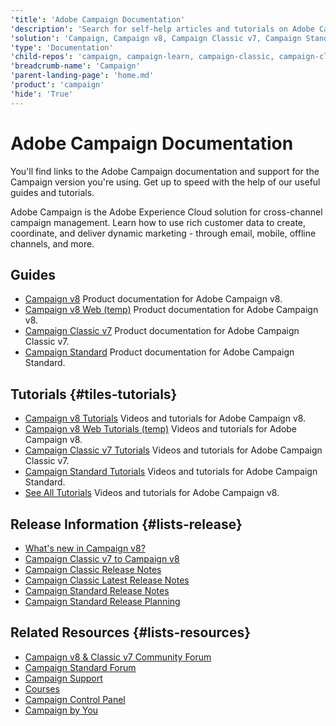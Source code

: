 ```yaml
---
'title': 'Adobe Campaign Documentation'
'description': 'Search for self-help articles and tutorials on Adobe Campaign. Learn strategies and best practices from experts in live and on-demand video events.'
'solution': 'Campaign, Campaign v8, Campaign Classic v7, Campaign Standard'
'type': 'Documentation'
'child-repos': 'campaign, campaign-learn, campaign-classic, campaign-classic-learn, campaign-standard, campaign-standard-learn, campaign-web, campaign-web-learn'
'breadcrumb-name': 'Campaign'
'parent-landing-page': 'home.md'
'product': 'campaign'
'hide': 'True'
---
```


# Adobe Campaign Documentation

You'll find links to the Adobe Campaign documentation and support for the Campaign version you're using. Get up to speed with the help of our useful guides and tutorials.

Adobe Campaign is the Adobe Experience Cloud solution for cross-channel campaign management. Learn how to use rich customer data to create, coordinate, and deliver dynamic marketing - through email, mobile, offline channels, and more.

## Guides

- [Campaign v8](https://experienceleague.adobe.com/docs/campaign/campaign-v8/campaign-home.html)
  Product documentation for Adobe Campaign v8.
- [Campaign v8 Web (temp)](https://experienceleague.adobe.com/docs/campaign/campaign-v8/campaign-home.html)
  Product documentation for Adobe Campaign v8.
- [Campaign Classic v7](https://experienceleague.adobe.com/docs/campaign-classic/using/campaign-classic-home.html)
  Product documentation for Adobe Campaign Classic v7.
- [Campaign Standard](https://experienceleague.adobe.com/docs/campaign-standard/using/campaign-standard-home.html)
  Product documentation for Adobe Campaign Standard.

## Tutorials {#tiles-tutorials}

- [Campaign v8 Tutorials](https://experienceleague.adobe.com/docs/campaign-learn/tutorials/overview.html)
  Videos and tutorials for Adobe Campaign v8.
- [Campaign v8 Web Tutorials (temp)](https://experienceleague.adobe.com/docs/campaign-learn/tutorials/overview.html)
  Videos and tutorials for Adobe Campaign v8.
- [Campaign Classic v7 Tutorials](https://experienceleague.adobe.com/docs/campaign-classic-learn/tutorials/overview.html)
  Videos and tutorials for Adobe Campaign Classic v7.
- [Campaign Standard Tutorials](https://experienceleague.adobe.com/docs/campaign-standard-learn/tutorials/overview.html)
  Videos and tutorials for Adobe Campaign Standard.
- [See All Tutorials](https://experienceleague.adobe.com/docs/campaign-learn/tutorials/overview.html)
  Videos and tutorials for Adobe Campaign v8.

## Release Information {#lists-release}

- [What's new in Campaign v8?](https://experienceleague.adobe.com/docs/campaign/campaign-v8/new/whats-new.html)
- [Campaign Classic v7 to Campaign v8](https://experienceleague.adobe.com/docs/campaign/campaign-v8/new/v7-to-v8.html)
- [Campaign Classic Release Notes](https://experienceleague.adobe.com/docs/release-notes/experience-cloud/current.html#ac)
- [Campaign Classic Latest Release Notes](https://experienceleague.adobe.com/docs/campaign-classic/using/release-notes/latest-release.html)
- [Campaign Standard Release Notes](https://experienceleague.adobe.com/docs/campaign-standard/using/release-notes/release-notes.html)
- [Campaign Standard Release Planning](https://experienceleague.adobe.com/docs/campaign-standard/using/release-notes/release-planning.html)

## Related Resources {#lists-resources}

- [Campaign v8 & Classic v7 Community Forum](https://experienceleaguecommunities.adobe.com/t5/adobe-campaign-classic-v7/ct-p/adobe-campaign-classic-community)
- [Campaign Standard Forum](https://experienceleaguecommunities.adobe.com/t5/adobe-campaign-standard/ct-p/adobe-campaign-standard-community)
- [Campaign Support](https://experienceleague.adobe.com/?support-solution=Campaign#support)
- [Courses](https://experienceleague.adobe.com/?Solution=Campaign+Classic#courses)
- [Campaign Control Panel](https://experienceleague.adobe.com/docs/control-panel/using/control-panel-home.html)
- [Campaign by You](https://experienceleague.adobe.com/docs/experiences-by-you/experiences-by-you/campaign/overview.html)
